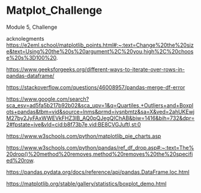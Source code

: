 # Matplot_Challenge
Module 5, Challenge 


acknolegments
https://e2eml.school/matplotlib_points.html#:~:text=Change%20the%20size&text=Using%20the%20s%20argument%2C%20you,high%2C%20choose%20s%3D100%20.

https://www.geeksforgeeks.org/different-ways-to-iterate-over-rows-in-pandas-dataframe/

https://stackoverflow.com/questions/46008957/pandas-merge-df-error

https://www.google.com/search?sca_esv=ad5fa5b217b92b02&sca_upv=1&q=Quartiles,+Outliers+and+Boxplots+pandas&tbm=vid&source=lnms&prmd=ivsnbmtz&sa=X&ved=2ahUKEwjM27by2JyFAxWWEVkFHZ3lB_AQ0pQJegQIChAB&biw=1416&bih=732&dpr=2#fpstate=ive&vld=cid:b8f73b7e,vid:BE8CVGJuftI,st:0

https://www.w3schools.com/python/matplotlib_pie_charts.asp

https://www.w3schools.com/python/pandas/ref_df_drop.asp#:~:text=The%20drop()%20method%20removes,method%20removes%20the%20specified%20row.

https://pandas.pydata.org/docs/reference/api/pandas.DataFrame.loc.html

https://matplotlib.org/stable/gallery/statistics/boxplot_demo.html